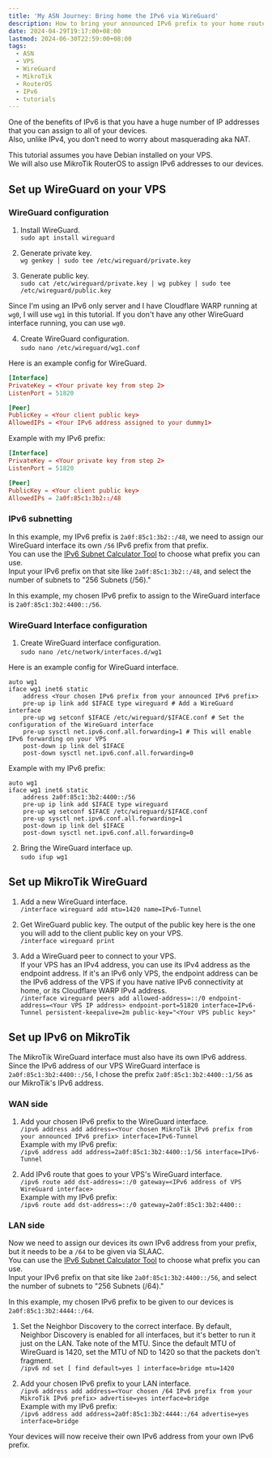 ```yaml
---
title: 'My ASN Journey: Bring home the IPv6 via WireGuard'
description: How to bring your announced IPv6 prefix to your home router using WireGuard on MikroTik
date: 2024-04-29T19:17:00+08:00
lastmod: 2024-06-30T22:59:00+08:00
tags:
  - ASN
  - VPS
  - WireGuard
  - MikroTik
  - RouterOS
  - IPv6
  - tutorials
---
```

One of the benefits of IPv6 is that you have a huge number of IP addresses that you can assign to all of your devices.\
Also, unlike IPv4, you don't need to worry about masquerading aka NAT.

This tutorial assumes you have Debian installed on your VPS.\
We will also use MikroTik RouterOS to assign IPv6 addresses to our devices.

## Set up WireGuard on your VPS

### WireGuard configuration

1. Install WireGuard.\
`sudo apt install wireguard`

2. Generate private key.\
`wg genkey | sudo tee /etc/wireguard/private.key`

3. Generate public key.\
`sudo cat /etc/wireguard/private.key | wg pubkey | sudo tee /etc/wireguard/public.key`

Since I'm using an IPv6 only server and I have Cloudflare WARP running at `wg0`, I will use `wg1` in this tutorial. If you don't have any other WireGuard interface running, you can use `wg0`.

4. Create WireGuard configuration.\
`sudo nano /etc/wireguard/wg1.conf`

Here is an example config for WireGuard.

```conf
[Interface]
PrivateKey = <Your private key from step 2>
ListenPort = 51820

[Peer]
PublicKey = <Your client public key>
AllowedIPs = <Your IPv6 address assigned to your dummy1>
```

Example with my IPv6 prefix:

```conf
[Interface]
PrivateKey = <Your private key from step 2>
ListenPort = 51820

[Peer]
PublicKey = <Your client public key>
AllowedIPs = 2a0f:85c1:3b2::/48
```

### IPv6 subnetting

In this example, my IPv6 prefix is `2a0f:85c1:3b2::/48`, we need to assign our WireGuard interface its own `/56` IPv6 prefix from that prefix.\
You can use the [IPv6 Subnet Calculator Tool] to choose what prefix you can use.\
Input your IPv6 prefix on that site like `2a0f:85c1:3b2::/48`, and select the number of subnets to "256 Subnets (/56)."

In this example, my chosen IPv6 prefix to assign to the WireGuard interface is `2a0f:85c1:3b2:4400::/56`.

### WireGuard Interface configuration

1. Create WireGuard interface configuration.\
`sudo nano /etc/network/interfaces.d/wg1`

Here is an example config for WireGuard interface.

```text
auto wg1
iface wg1 inet6 static
    address <Your chosen IPv6 prefix from your announced IPv6 prefix>
    pre-up ip link add $IFACE type wireguard # Add a WireGuard interface
    pre-up wg setconf $IFACE /etc/wireguard/$IFACE.conf # Set the configuration of the WireGuard interface
    pre-up sysctl net.ipv6.conf.all.forwarding=1 # This will enable IPv6 forwarding on your VPS
    post-down ip link del $IFACE
    post-down sysctl net.ipv6.conf.all.forwarding=0
```

Example with my IPv6 prefix:

```text
auto wg1
iface wg1 inet6 static
    address 2a0f:85c1:3b2:4400::/56
    pre-up ip link add $IFACE type wireguard
    pre-up wg setconf $IFACE /etc/wireguard/$IFACE.conf
    pre-up sysctl net.ipv6.conf.all.forwarding=1
    post-down ip link del $IFACE
    post-down sysctl net.ipv6.conf.all.forwarding=0
```

2. Bring the WireGuard interface up.\
`sudo ifup wg1`

## Set up MikroTik WireGuard

1. Add a new WireGuard interface.\
`/interface wireguard add mtu=1420 name=IPv6-Tunnel`

2. Get WireGuard public key. The output of the public key here is the one you will add to the client public key on your VPS.\
`/interface wireguard print`

3. Add a WireGuard peer to connect to your VPS.\
If your VPS has an IPv4 address, you can use its IPv4 address as the endpoint address. If it's an IPv6 only VPS, the endpoint address can be the IPv6 address of the VPS if you have native IPv6 connectivity at home, or its Cloudflare WARP IPv4 address.\
`/interface wireguard peers add allowed-address=::/0 endpoint-address=<Your VPS IP address> endpoint-port=51820 interface=IPv6-Tunnel persistent-keepalive=2m public-key="<Your VPS public key>"`

## Set up IPv6 on MikroTik

The MikroTik WireGuard interface must also have its own IPv6 address.\
Since the IPv6 address of our VPS WireGuard interface is `2a0f:85c1:3b2:4400::/56`, I chose the prefix `2a0f:85c1:3b2:4400::1/56` as our MikroTik's IPv6 address.

### WAN side

1. Add your chosen IPv6 prefix to the WireGuard interface.\
`/ipv6 address add address=<Your chosen MikroTik IPv6 prefix from your announced IPv6 prefix> interface=IPv6-Tunnel`\
Example with my IPv6 prefix:\
`/ipv6 address add address=2a0f:85c1:3b2:4400::1/56 interface=IPv6-Tunnel`

2. Add IPv6 route that goes to your VPS's WireGuard interface.\
`/ipv6 route add dst-address=::/0 gateway=<IPv6 address of VPS WireGuard interface>`\
Example with my IPv6 prefix:\
`/ipv6 route add dst-address=::/0 gateway=2a0f:85c1:3b2:4400::`

### LAN side

Now we need to assign our devices its own IPv6 address from your prefix, but it needs to be a `/64` to be given via SLAAC.\
You can use the [IPv6 Subnet Calculator Tool] to choose what prefix you can use.\
Input your IPv6 prefix on that site like `2a0f:85c1:3b2:4400::/56`, and select the number of subnets to "256 Subnets (/64)."

In this example, my chosen IPv6 prefix to be given to our devices is `2a0f:85c1:3b2:4444::/64`.

1. Set the Neighbor Discovery to the correct interface. By default, Neighbor Discovery is enabled for all interfaces, but it's better to run it just on the LAN. Take note of the MTU. Since the default MTU of WireGuard is 1420, set the MTU of ND to 1420 so that the packets don't fragment.\
`/ipv6 nd set [ find default=yes ] interface=bridge mtu=1420`

2. Add your chosen IPv6 prefix to your LAN interface.\
`/ipv6 address add address=<Your chosen /64 IPv6 prefix from your MikroTik IPv6 prefix> advertise=yes interface=bridge`\
Example with my IPv6 prefix:\
`/ipv6 address add address=2a0f:85c1:3b2:4444::/64 advertise=yes interface=bridge`

Your devices will now receive their own IPv6 address from your own IPv6 prefix.

[IPv6 Subnet Calculator Tool]: https://ipv6.tools/#eyJwYWdlIjoic3VicyIsInZhbHMiOnt9fQ==